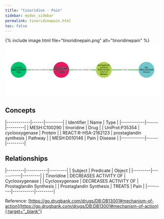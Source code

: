 ```yaml
---
title: "tinoridine - Pain"
sidebar: mydoc_sidebar
permalink: tinoridinepain.html
toc: false 
---
```


{% include image.html file="tinoridinepain.png" alt="tinoridinepain" %}![Path Visualization](/images/tinoridinepain.png)

## Concepts

|------------|------|---------|
| Identifier | Name | Type    |
|------------|------|---------|
| MESH:C100290 | tinoridine | Drug |
| UniProt:P35354 | cyclooxygenase | Protein |
| REACT:R-HSA-2162123 | prostaglandin synthesis | Pathway |
| MESH:D010146 | Pain | Disease |
|------------|------|---------|

## Relationships

|---------|-----------|---------|
| Subject | Predicate | Object  |
|---------|-----------|---------|
| Tinoridine | DECREASES ACTIVITY OF | Cyclooxygenase |
| Cyclooxygenase | DECREASES ACTIVITY OF | Prostaglandin Synthesis |
| Prostaglandin Synthesis | TREATS | Pain |
|---------|-----------|---------|

Reference: [https://go.drugbank.com/drugs/DB:DB13001#mechanism-of-action](https://go.drugbank.com/drugs/DB:DB13001#mechanism-of-action){:target="_blank"}